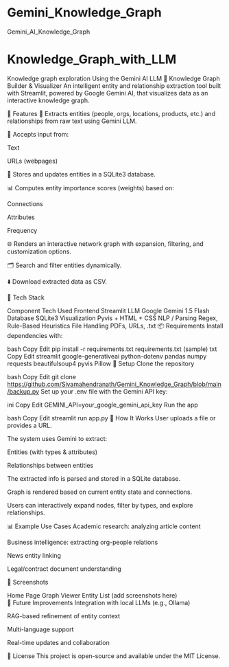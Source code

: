 # Gemini_Knowledge_Graph
Gemini_AI_Knowledge_Graph
# Knowledge_Graph_with_LLM
Knowledge graph exploration Using the Gemini AI LLM
🔎 Knowledge Graph Builder & Visualizer
An intelligent entity and relationship extraction tool built with Streamlit, powered by Google Gemini AI, that visualizes data as an interactive knowledge graph.

🚀 Features
🧠 Extracts entities (people, orgs, locations, products, etc.) and relationships from raw text using Gemini LLM.

📂 Accepts input from:

Text

URLs (webpages)

🧱 Stores and updates entities in a SQLite3 database.

📊 Computes entity importance scores (weights) based on:

Connections

Attributes

Frequency

🌐 Renders an interactive network graph with expansion, filtering, and customization options.

🗂 Search and filter entities dynamically.

⬇️ Download extracted data as CSV.

🧰 Tech Stack

Component	Tech Used
Frontend	Streamlit
LLM	Google Gemini 1.5 Flash
Database	SQLite3
Visualization	Pyvis + HTML + CSS
NLP / Parsing	Regex, Rule-Based Heuristics
File Handling	PDFs, URLs, .txt
📦 Requirements
Install dependencies with:

bash
Copy
Edit
pip install -r requirements.txt
requirements.txt (sample)
txt
Copy
Edit
streamlit
google-generativeai
python-dotenv
pandas
numpy
requests
beautifulsoup4
pyvis
Pillow
🔑 Setup
Clone the repository

bash
Copy
Edit
git clone https://github.com/Sivamahendranath/Gemini_Knowledge_Graph/blob/main/backup.py
Set up your .env file with the Gemini API key:

ini
Copy
Edit
GEMINI_API=your_google_gemini_api_key
Run the app

bash
Copy
Edit
streamlit run app.py
🧠 How It Works
User uploads a file or provides a URL.

The system uses Gemini to extract:

Entities (with types & attributes)

Relationships between entities

The extracted info is parsed and stored in a SQLite database.

Graph is rendered based on current entity state and connections.

Users can interactively expand nodes, filter by types, and explore relationships.

📊 Example Use Cases
Academic research: analyzing article content

Business intelligence: extracting org-people relations

News entity linking

Legal/contract document understanding

📸 Screenshots

Home Page	Graph Viewer	Entity List
(add screenshots here)		
🧩 Future Improvements
Integration with local LLMs (e.g., Ollama)

RAG-based refinement of entity context

Multi-language support

Real-time updates and collaboration

📄 License
This project is open-source and available under the MIT License.
